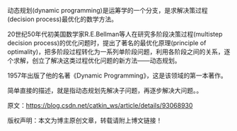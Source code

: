 动态规划(dynamic programming)是运筹学的一个分支，是求解决策过程(decision process)最优化的数学方法。

20世纪50年代初美国数学家R.E.Bellman等人在研究多阶段决策过程(multistep decision process)的优化问题时，提出了著名的最优化原理(principle of optimality)，把多阶段过程转化为一系列单阶段问题，利用各阶段之间的关系，逐个求解，创立了解决这类过程优化问题的新方法——动态规划。

1957年出版了他的名著《Dynamic Programming》，这是该领域的第一本著作。

简单直接的描述，就是指动态规划先解决子问题，再逐步解决大问题。。

原文：https://blog.csdn.net/catkin_ws/article/details/93068930 

版权声明：本文为博主原创文章，转载请附上博文链接！
